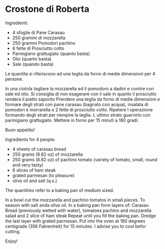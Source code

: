 Crostone di Roberta
===================

Ingredienti:

* 4 sfoglie di Pane Carasau
* 250 grammi di mozzarella
* 250 grammi Pomodori pachino
* 6 fette di Prosciutto cotto 
* Parmigiano grattugiato (quanto basta)
* Olio (quanto basta)
* Sale (quando basta)

Le quantita si riferiscono ad una teglia da forno di medie dimensioni
per 4 persone.

In una ciotola tagliare la mozzarella ed il pomodoro a dadini e contire con
sale ed olio.
Si consiglia di non esagerare con il sale in quanto il prosciutto rendera il piatto
saporito
Prendere una teglia da forno di medie dimensioni e formare degli strati con pane
carasau (bagnato con acqua), insalata di pomodori e morrarella e 2 fette di prosciutto cotto.
Ripetere l operazione formando degli strati per riempire la teglia.
L ultimo strato guarnirlo con parmigiano grattugiato.
Mettere in forno per 15 minuti a 180 gradi.

Buon appetito!

Ingredients for 4 people:

* 4 sheets of carasau bread
* 250 grams (8.82 oz) of mozzarella
* 250 grams (8.82 oz) of pachino tomato (variety of tomato, small, round and very tasty)
* 6 slices of ham steak
* grated parmesan (to pleasure)
* olive oil and salt (q.s.)

The quantities refer to a baking pan of medium sized.

In a bowl cut the mozzarella and pachino tomatos in small pieces.
To season with salt anda olive oil.
In a baking pan form layers of: Carasau Bread (previously wetted with water), tomatoes pachino and mozzarella salad and 2 slice of ham steak
Repeat until you fill the baking pan.
Dredge the last layer with grated parmesan.
Put into the oven at 180 degrees centigrade (356 Fahrenheit) for 15 minutes.
I advise you to cool  befor cutting.   


Enjoy!

